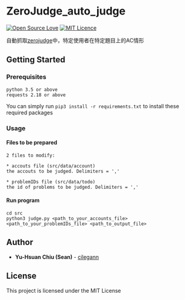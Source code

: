 # ZeroJudge_auto_judge

[![Open Source Love](https://badges.frapsoft.com/os/v1/open-source.svg?v=103)](https://github.com/ellerbrock/open-source-badges/)
[![MIT Licence](https://badges.frapsoft.com/os/mit/mit.svg?v=103)](https://opensource.org/licenses/mit-license.php)

自動抓取[zerojudge](https://zerojudge.tw)中，特定使用者在特定題目上的AC情形


## Getting Started


### Prerequisites

```
python 3.5 or above
requests 2.18 or above
```
You can simply run ```pip3 install -r requirements.txt``` to install these required packages

### Usage

#### Files to be prepared
```
2 files to modify:

* accouts file (src/data/account)
the accouts to be judged. Delimiters = ','

* problemIDs file (src/data/todo)
the id of problems to be judged. Delimiters = ','

```
#### Run program
```
cd src
python3 judge.py <path_to_your_accounts_file> <path_to_your_problemIDs_file> <path_to_output_file>
```

## Author

* **Yu-Hsuan Chiu (Sean)** - [cilegann](https://seanchiu.cf)

## License

This project is licensed under the MIT License
